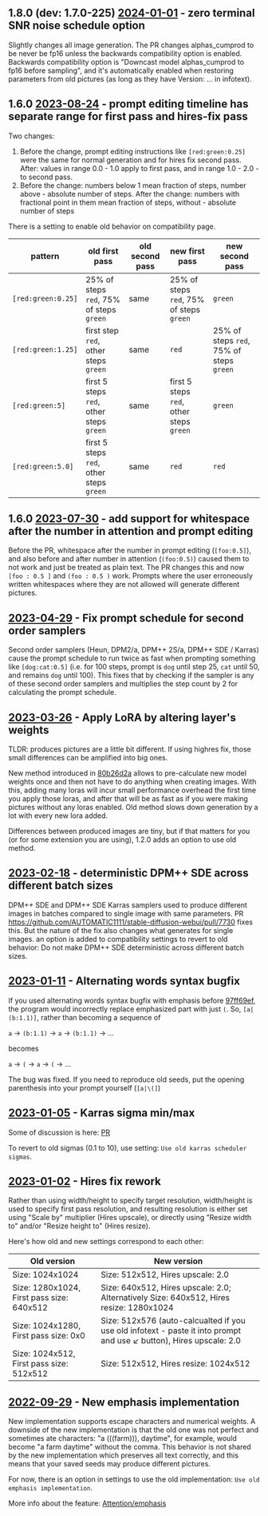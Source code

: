 ## 1.8.0 (dev: 1.7.0-225) [2024-01-01](https://github.com/AUTOMATIC1111/stable-diffusion-webui/pull/14145) - zero terminal SNR noise schedule option
Slightly changes all image generation. The PR changes alphas_cumprod to be never be fp16 unless the backwards compatibility option is enabled. Backwards compatibility option is "Downcast model alphas_cumprod to fp16 before sampling", and it's automatically enabled when restoring parameters from old pictures (as long as they have Version: ... in infotext).

## 1.6.0 [2023-08-24](https://github.com/AUTOMATIC1111/stable-diffusion-webui/pull/12457) - prompt editing timeline has separate range for first pass and hires-fix pass
Two changes:
1. Before the change, prompt editing instructions like `[red:green:0.25]` were the same for normal generation and for hires fix second pass. After: values in range 0.0 - 1.0 apply to first pass, and in range 1.0 - 2.0 - to second pass.
2. Before the change: numbers below 1 mean fraction of steps, number above - absolute number of steps. After the change: numbers with fractional point in them mean fraction of steps, without - absolute number of steps

There is a setting to enable old behavior on compatibility page.

| pattern            | old first pass                           | old second pass | new first pass                          | new second pass                          |
|--------------------|------------------------------------------|-----------------|-----------------------------------------|------------------------------------------|
| `[red:green:0.25]` | 25% of steps `red`, 75% of steps `green` | same            | 25% of steps `red`, 75% of steps `green` | `green`                                  |
| `[red:green:1.25]` | first step `red`, other steps `green`    | same            | `red`                                   | 25% of steps `red`, 75% of steps `green` |
| `[red:green:5]`    | first 5 steps `red`, other steps `green` | same            | first 5 steps `red`, other steps `green` | `green`                                  |
| `[red:green:5.0]`  | first 5 steps `red`, other steps `green` | same            | `red`                                   | `red`                                    |

## 1.6.0 [2023-07-30](https://github.com/AUTOMATIC1111/stable-diffusion-webui/pull/12177) - add support for whitespace after the number in attention and prompt editing
Before the PR, whitespace after the number in prompt editing (`[foo:0.5]`), and also before and after number in attention (`(foo:0.5)`) caused them to not work and just be treated as plain text. The PR changes this and now `[foo : 0.5 ]` and `(foo : 0.5 )` work. Prompts where the user erroneously written whitespaces where they are not allowed will generate different pictures.

## [2023-04-29](https://github.com/AUTOMATIC1111/stable-diffusion-webui/pull/9669) - Fix prompt schedule for second order samplers
Second order samplers (Heun, DPM2/a, DPM++ 2S/a, DPM++ SDE / Karras) cause the prompt schedule to run twice as fast when prompting something like `[dog:cat:0.5]` (i.e. for 100 steps, prompt is `dog` until step 25, `cat` until 50, and remains `dog` until 100). This fixes that by checking if the sampler is any of these second order samplers and multiplies the step count by 2 for calculating the prompt schedule.

## [2023-03-26](https://github.com/AUTOMATIC1111/stable-diffusion-webui/commit/80b26d2a69617b75d2d01c1e6b7d11445815ed4d) - Apply LoRA by altering layer's weights
TLDR: produces pictures are a little bit different. If using highres fix, those small differences can be amplified into big ones.

New method introduced in [80b26d2a](https://github.com/AUTOMATIC1111/stable-diffusion-webui/commit/80b26d2a69617b75d2d01c1e6b7d11445815ed4d) allows to pre-calculate new model weights once and then not have to do anything when creating images. With this, adding many loras will incur small performance overhead the first time you apply those loras, and after that will be as fast as if you were making pictures without any loras enabled. Old method slows down generation by a lot with every new lora added.

Differences between produced images are tiny, but if that matters for you (or for some extension you are using), 1.2.0 adds an option to use old method.

## [2023-02-18](https://github.com/AUTOMATIC1111/stable-diffusion-webui/pull/7730) - deterministic DPM++ SDE across different batch sizes
DPM++ SDE and DPM++ SDE Karras samplers used to produce different images in batches compared to single image with same parameters. PR https://github.com/AUTOMATIC1111/stable-diffusion-webui/pull/7730 fixes this. But the nature of the fix also changes what generates for single images. an option is added to compatibility settings to revert to old behavior: Do not make DPM++ SDE deterministic across different batch sizes.

## [2023-01-11](https://github.com/AUTOMATIC1111/stable-diffusion-webui/pull/6628) - Alternating words syntax bugfix
If you used alternating words syntax bugfix with emphasis before [97ff69ef](https://github.com/AUTOMATIC1111/stable-diffusion-webui/commit/97ff69eff338c6641f4abf430bf5ac112c1775e0), the program would incorrectly replace emphasized part with just `(`. So, `[a|(b:1.1)]`, rather than becoming a sequence of

`a` -> `(b:1.1)` -> `a` -> `(b:1.1)` -> ...

becomes

`a` -> `(` -> `a` -> `(` -> ...

The bug was fixed. If you need to reproduce old seeds, put the opening parenthesis into your prompt yourself (`[a|\(]`)

## [2023-01-05](https://github.com/AUTOMATIC1111/stable-diffusion-webui/pull/6044) - Karras sigma min/max
Some of discussion is here: [PR](https://github.com/AUTOMATIC1111/stable-diffusion-webui/pull/4373)

To revert to old sigmas (0.1 to 10), use setting: `Use old karras scheduler sigmas`.

## [2023-01-02](https://github.com/AUTOMATIC1111/stable-diffusion-webui/commit/ef27a18b6b7cb1a8eebdc9b2e88d25baf2c2414d) - Hires fix rework
Rather than using width/height to specify target resolution, width/height is used to specify first pass resolution, and resulting resolution is either set using "Scale by" multiplier (Hires upscale), or directly using "Resize width to" and/or "Resize height to" (Hires resize).

Here's how old and new settings correspond to each other:

| Old version                               | New version                                                                                     |
|-------------------------------------------|-------------------------------------------------------------------------------------------------|
| Size: 1024x1024                           | Size: 512x512, Hires upscale: 2.0                                                               |
| Size: 1280x1024, First pass size: 640x512 | Size: 640x512, Hires upscale: 2.0; Alternatively Size: 640x512, Hires resize: 1280x1024                                                               |
| Size: 1024x1280, First pass size: 0x0     | Size: 512x576 (auto-calcualted if you use old infotext - paste it into prompt and use ↙️ button), Hires upscale: 2.0                     |
| Size: 1024x512, First pass size: 512x512  | Size: 512x512, Hires resize: 1024x512 |

## [2022-09-29](https://github.com/AUTOMATIC1111/stable-diffusion-webui/commit/c1c27dad3ba371a5ae344b267c760aa51e77f193) - New emphasis implementation
New implementation supports escape characters and numerical weights. A downside of the new implementation is that the old one was not perfect and sometimes ate characters: "a (((farm))), daytime", for example, would become "a farm daytime" without the comma. This behavior is not shared by the new implementation which preserves all text correctly, and this means that your saved seeds may produce different pictures.

For now, there is an option in settings to use the old implementation: `Use old emphasis implementation`.

More info about the feature: [Attention/emphasis](https://github.com/AUTOMATIC1111/stable-diffusion-webui/wiki/Features#attentionemphasis)
